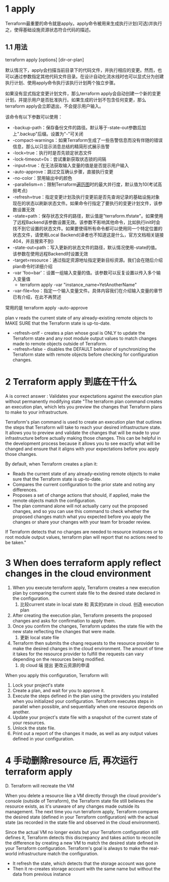 

# 1 apply

Terraform最重要的命令就是apply。apply命令被用来生成执行计划(可选)并执行之，使得基础设施资源状态符合代码的描述。

## 1.1 用法

terraform apply [options] [dir-or-plan]

默认情况下，apply会扫描当前目录下的代码文件，并执行相应的变更。然而，也可以通过参数指定其他代码文件目录。在设计自动化流水线时也可以显式分为创建执行计划、使用apply命令执行该执行计划两个独立步骤。

如果没有显式指定变更计划文件，那么terraform apply会自动创建一个新的变更计划，并提示用户是否批准执行。如果生成的计划不包含任何变更，那么terraform apply会立即退出，不会提示用户输入。

该命令有以下参数可以使用：

- -backup-path：保存备份文件的路径。默认等于-state-out参数后加上".backup"后缀。设置为"-"可关闭
- -compact-warnings：如果Terraform生成了一些告警信息而没有伴随的错误信息，那么以只显示消息总结的精简形式展示告警
- -lock=true：执行时是否先锁定状态文件
- -lock-timeout=0s：尝试重新获取状态锁的间隔
- -input=true：在无法获取输入变量的值是是否提示用户输入
- -auto-approve：跳过交互确认步骤，直接执行变更
- -no-color：禁用输出中的颜色
- -parallelism=n：限制Terraform[遍历图](https://www.terraform.io/docs/internals/graph.html#walking-the-graph)时的最大并行度，默认值为10(考试高频考点)
- -refresh=true：指定变更计划及执行变更前是否先查询记录的基础设施对象现在的状态以刷新状态文件。如果命令行指定了要执行的变更计划文件，该参数设置无效
- -state=path：保存状态文件的路径，默认值是"terraform.tfstate"。如果使用了远程Backend该参数设置无效。该参数不影响其他命令，比如执行init时会找不到它设置的状态文件。如果要使得所有命令都可以使用同一个特定位置的状态文件，请使用Local Backend(译者也不知道这是什么，官方文档相关链接404，并且搜索不到)
- -state-out=path：写入更新的状态文件的路径，默认情况使用-state的值。该参数在使用远程Backend时设置无效
- -target=resource：通过指定资源地址指定更新目标资源。我们会在随后介绍plan命令时详细介绍
- -var 'foo=bar'：设置一组输入变量的值。该参数可以反复设置以传入多个输入变量值
    - terraform apply -var "instance_name=YetAnotherName"
- -var-file=foo：指定一个输入变量文件。具体内容我们在介绍输入变量的章节已有介绍，在此不再赘述

常用的是 
terraform apply -auto-approve


plan v reads the current state of any already-existing remote objects to MAKE SURE that the Terraform state is up-to-date.
- -refresh-onlf - creates a plan whose goal is ONLY to update the Terraform state and any root module output values to match changes made to remote objects outside of Terraform.
- -refresh=false - disables the DEFAULT behavior of synchronizing the Terraform state with remote objects before checking for configuration changes.

# 2 Terraform apply 到底在干什么

A is correct answer : Validates your expectations against the execution plan without permanently modifying state
"The terraform plan command creates an execution plan, which lets you preview the changes that Terraform plans to make to your infrastructure.

Terraform's plan command is used to create an execution plan that outlines the steps that Terraform will take to reach your desired infrastructure state. It allows you to preview and validate the changes that will be made to your infrastructure before actually making those changes. This can be helpful in the development process because it allows you to see exactly what will be changed and ensure that it aligns with your expectations before you apply those changes.

By default, when Terraform creates a plan it:
- Reads the current state of any already-existing remote objects to make sure that the Terraform state is up-to-date.
- Compares the current configuration to the prior state and noting any differences.
- Proposes a set of change actions that should, if applied, make the remote objects match the configuration.
- The plan command alone will not actually carry out the proposed changes, and so you can use this command to check whether the proposed changes match what you expected before you apply the changes or share your changes with your team for broader review.

If Terraform detects that no changes are needed to resource instances or to root module output values, terraform plan will report that no actions
need to be taken."

# 3 When does terraform apply reflect changes in the cloud environment

1. When you execute terraform apply, Terraform creates a new execution plan by comparing the current state file to the desired state declared in the configuration. 
    1. 比较current state in local state 和 真实的state in cloud. 创造 execution plan
2. After creating the execution plan, Terraform presents the proposed changes and asks for confirmation to apply them. 
3. Once you confirm the changes, Terraform updates the state file with the new state reflecting the changes that were made. 
    1. 更新 local state file 
4. Terraform then submits the chang requests to the resource provider to make the desired changes in the cloud environment. The amount of time it takes for the resource provider to fulfill the requests can vary depending on the resources being modified.
    1.  向 cloud 端 提出 更改云资源的申请


When you apply this configuration, Terraform will:
1) Lock your project's state
2) Create a plan, and wait for you to approve it.
3) Execute the steps defined in the plan using the providers you installed when you initialized your configuration. Terraform executes steps in parallel when possible, and sequentially when one resource depends on another.
4) Update your project's state file with a snapshot of the current state of your resources.
5) Unlock the state file.
6) Print out a report of the changes it made, as well as any output values defined in your configuration.



# 4 手动删除resource 后, 再次运行terraform apply 

D. Terraform will recreate the VM

When you delete a resource like a VM directly through the cloud provider's console (outside of Terraform), the Terraform state file still believes the resource exists, as it's unaware of any changes made outside its management. The next time you run terraform apply, Terraform compares the desired state (defined in your Terraform configuration) with the actual state (as recorded in the state file and observed in the cloud environment).

Since the actual VM no longer exists but your Terraform configuration still defines it, Terraform detects this discrepancy and takes action to reconcile the difference by creating a new VM to match the desired state defined in your Terraform configuration. Terraform's goal is always to make the real-world infrastructure match the configuration.


- It refresh the state, which detects that the storage account was gone
- Then it re-creates storage account with the same name but without the data from previous instance




